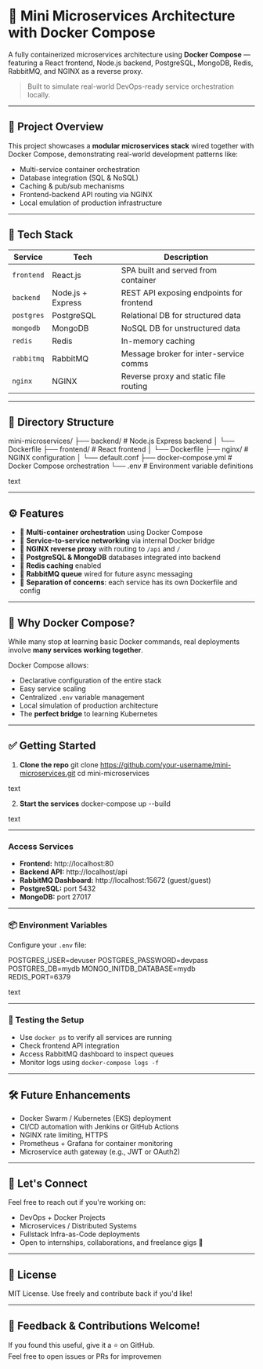 # 🐳 Mini Microservices Architecture with Docker Compose

A fully containerized microservices architecture using **Docker Compose** — featuring a React frontend, Node.js backend, PostgreSQL, MongoDB, Redis, RabbitMQ, and NGINX as a reverse proxy.

> Built to simulate real-world DevOps-ready service orchestration locally.

---

## 🚀 Project Overview

This project showcases a **modular microservices stack** wired together with Docker Compose, demonstrating real-world development patterns like:

- Multi-service container orchestration
- Database integration (SQL & NoSQL)
- Caching & pub/sub mechanisms
- Frontend-backend API routing via NGINX
- Local emulation of production infrastructure

---

## 🧱 Tech Stack

| Service     | Tech              | Description                                |
|-------------|-------------------|--------------------------------------------|
| `frontend`  | React.js          | SPA built and served from container        |
| `backend`   | Node.js + Express | REST API exposing endpoints for frontend   |
| `postgres`  | PostgreSQL        | Relational DB for structured data          |
| `mongodb`   | MongoDB           | NoSQL DB for unstructured data             |
| `redis`     | Redis             | In-memory caching                          |
| `rabbitmq`  | RabbitMQ          | Message broker for inter-service comms     |
| `nginx`     | NGINX             | Reverse proxy and static file routing      |

---

## 📁 Directory Structure

mini-microservices/
├── backend/ # Node.js Express backend
│ └── Dockerfile
├── frontend/ # React frontend
│ └── Dockerfile
├── nginx/ # NGINX configuration
│ └── default.conf
├── docker-compose.yml # Docker Compose orchestration
└── .env # Environment variable definitions

text

---

## ⚙️ Features

- 🐳 **Multi-container orchestration** using Docker Compose
- 🔁 **Service-to-service networking** via internal Docker bridge
- 🔗 **NGINX reverse proxy** with routing to `/api` and `/`
- 💾 **PostgreSQL & MongoDB** databases integrated into backend
- 🧠 **Redis caching** enabled
- 🐇 **RabbitMQ queue** wired for future async messaging
- 🎯 **Separation of concerns**: each service has its own Dockerfile and config

---

## 🧠 Why Docker Compose?

While many stop at learning basic Docker commands, real deployments involve **many services working together**.

Docker Compose allows:
- Declarative configuration of the entire stack
- Easy service scaling
- Centralized `.env` variable management
- Local simulation of production architecture
- The **perfect bridge** to learning Kubernetes

---

## ✅ Getting Started

1. **Clone the repo**
git clone https://github.com/your-username/mini-microservices.git
cd mini-microservices

text

2. **Start the services**
docker-compose up --build

text

---

### Access Services

- **Frontend:** http://localhost:80
- **Backend API:** http://localhost/api
- **RabbitMQ Dashboard:** http://localhost:15672 (guest/guest)
- **PostgreSQL:** port 5432
- **MongoDB:** port 27017

---

### 📦 Environment Variables

Configure your `.env` file:

POSTGRES_USER=devuser
POSTGRES_PASSWORD=devpass
POSTGRES_DB=mydb
MONGO_INITDB_DATABASE=mydb
REDIS_PORT=6379

text

---

### 🧪 Testing the Setup

- Use `docker ps` to verify all services are running
- Check frontend API integration
- Access RabbitMQ dashboard to inspect queues
- Monitor logs using `docker-compose logs -f`

---

## 🛠️ Future Enhancements

- Docker Swarm / Kubernetes (EKS) deployment
- CI/CD automation with Jenkins or GitHub Actions
- NGINX rate limiting, HTTPS
- Prometheus + Grafana for container monitoring
- Microservice auth gateway (e.g., JWT or OAuth2)

---

## 🤝 Let's Connect

Feel free to reach out if you're working on:

- DevOps + Docker Projects
- Microservices / Distributed Systems
- Fullstack Infra-as-Code deployments
- Open to internships, collaborations, and freelance gigs 🚀

---

## 🔗 License

MIT License. Use freely and contribute back if you'd like!

---

## 💬 Feedback & Contributions Welcome!

If you found this useful, give it a ⭐ on GitHub.  
Feel free to open issues or PRs for improvemen
